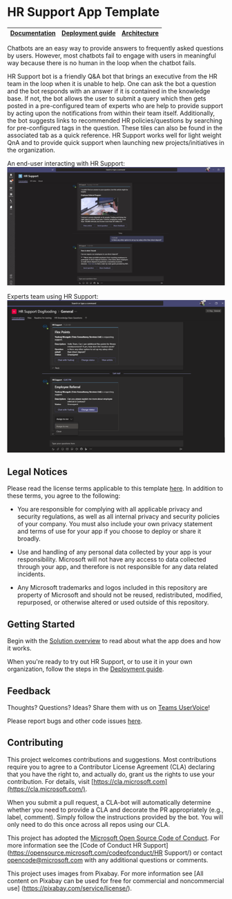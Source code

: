 # HR Support App Template

| [Documentation](/wiki/documentation.md) | [Deployment guide](/wiki/DeployementGuide.md) | [Architecture](/wiki/SolutionOverview.md) |
| ---- | ---- | ---- |

Chatbots are an easy way to provide answers to frequently asked questions by users. However, most chatbots fail to engage with users in meaningful way because there is no human in the loop when the chatbot fails. 

HR Support bot is a friendly Q&A bot that brings an executive from the HR team in the loop when it is unable to help. One can ask the bot a question and the bot responds with an answer if it is contained in the knowledge base. If not, the bot allows the user to submit a query which then gets posted in a pre-configured team of experts who are help to provide support by acting upon the notifications from within their team itself. Additionally, the bot suggests links to recommended HR policies/questions by searching for pre-configured tags in the question. These tiles can also be found in the associated tab as a quick reference.
HR Support works well for light weight QnA and to provide quick support when launching new projects/initiatives in the organization.

An end-user interacting with HR Support:
![End-user interaction](/wiki/images/EndUser.png)

Experts team using HR Support:
![Expert interaction](/wiki/images/Expert_User.png)


## **Legal Notices**

Please read the license terms applicable to this template [here](https://github.com/OfficeDev/microsoft-teams-hrsupport-app/blob/master/LICENSE). In addition to these terms, you agree to the following:

- You are responsible for complying with all applicable privacy and security regulations, as well as all internal privacy and security policies of your company. You must also include your own privacy statement and terms of use for your app if you choose to deploy or share it broadly.

- Use and handling of any personal data collected by your app is your responsibility. Microsoft will not have any access to data collected through your app, and therefore is not responsible for any data related incidents.

- Any Microsoft trademarks and logos included in this repository are property of Microsoft and should not be reused, redistributed, modified, repurposed, or otherwise altered or used outside of this repository.

## **Getting** **Started**

Begin with the [Solution overview](/wiki/SolutionOverview.md) to read about what the app does and how it works.

When you're ready to try out HR Support, or to use it in your own organization, follow the steps in the [Deployment guide](/wiki/DeployementGuide.md).

## **Feedback**

Thoughts? Questions? Ideas? Share them with us on [Teams UserVoice](https://microsoftteams.uservoice.com/forums/555103-public)!

Please report bugs and other code issues [here](/issues/new).

## **Contributing**

This project welcomes contributions and suggestions. Most contributions require you to agree to a Contributor License Agreement (CLA) declaring that you have the right to, and actually do, grant us the rights to use your contribution. For details, visit [https://cla.microsoft.com](https://cla.microsoft.com/).

When you submit a pull request, a CLA-bot will automatically determine whether you need to provide a CLA and decorate the PR appropriately (e.g., label, comment). Simply follow the instructions provided by the bot. You will only need to do this once across all repos using our CLA.

This project has adopted the [Microsoft Open Source Code of Conduct](https://opensource.microsoft.com/codeofconduct/). For more information see the [Code of Conduct HR Support](https://opensource.microsoft.com/codeofconduct/HR Support/) or contact [opencode@microsoft.com](mailto:opencode@microsoft.com) with any additional questions or comments.

This project uses images from Pixabay. For more information see [All content on Pixabay can be used for free for commercial and noncommercial use] (https://pixabay.com/service/license/). 